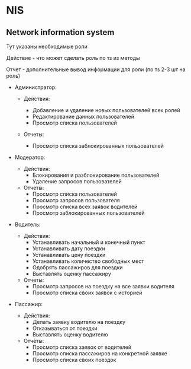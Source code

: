 # NIS

## Network information system

Тут указаны необходимые роли

Действие - что может сделать роль по тз из методы

Отчет - дополнительные вывод информации для роли (по тз 2-3 шт на роль)


- Администратор:

  - Действия:
    - Добавление и удаление новых пользователей всех ролей
    - Редактирование данных пользователей
    - Просмотр списка пользователей
    
  - Отчеты:
    - Просмотр списка заблокированных пользователей
- Модератор:
	- Действия:
      - Блокирования и разблокирование пользователей
      - Удаление запросов пользователей
	- Отчеты:
      - Просмотр списка пользователей
      - Просмотр запросов пользователя
      - Просмотр списка всех заявок водителей
      - Просмотр заблокированных пользователей
- Водитель:
  - Действия:
      - Устанавливать начальный и конечный пункт
      - Устанавливать дату поездки
      - Устанавливать цену поездки
      - Устанавливать количество свободных мест
      - Одобрять пассажиров для поездки
      - Выставлять оценку пассажиру
   - Отчеты:
      - Просмотр запросов на поездку на все заявки водителя
      - Просмотр списка своих заявок с историей
- Пассажир:
	- Действия:
      - Делать заявку водителю на поездку
      - Отказываться от поездки
      - Выставлять оценку водителю
	- Отчеты:
      - Просмотр списка заявок от водителей
      - Просмотр списка пассажиров на конкретной заявке
      - Просмотр списка своих поездок
